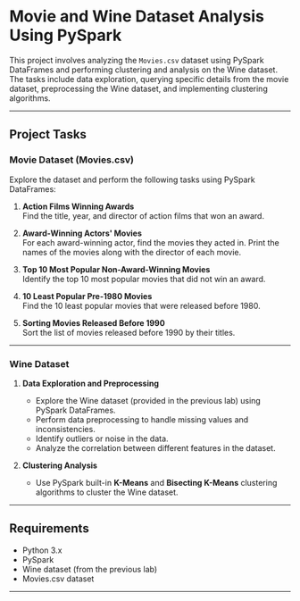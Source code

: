 # Movie and Wine Dataset Analysis Using PySpark

This project involves analyzing the `Movies.csv` dataset using PySpark DataFrames and performing clustering and analysis on the Wine dataset. The tasks include data exploration, querying specific details from the movie dataset, preprocessing the Wine dataset, and implementing clustering algorithms.

---

## Project Tasks

### **Movie Dataset (Movies.csv)**  
Explore the dataset and perform the following tasks using PySpark DataFrames:

1. **Action Films Winning Awards**  
   Find the title, year, and director of action films that won an award.

2. **Award-Winning Actors' Movies**  
   For each award-winning actor, find the movies they acted in. Print the names of the movies along with the director of each movie.

3. **Top 10 Most Popular Non-Award-Winning Movies**  
   Identify the top 10 most popular movies that did not win an award.

4. **10 Least Popular Pre-1980 Movies**  
   Find the 10 least popular movies that were released before 1980.

5. **Sorting Movies Released Before 1990**  
   Sort the list of movies released before 1990 by their titles.

---

### **Wine Dataset**
1. **Data Exploration and Preprocessing**  
   - Explore the Wine dataset (provided in the previous lab) using PySpark DataFrames.
   - Perform data preprocessing to handle missing values and inconsistencies.
   - Identify outliers or noise in the data.
   - Analyze the correlation between different features in the dataset.

2. **Clustering Analysis**  
   - Use PySpark built-in **K-Means** and **Bisecting K-Means** clustering algorithms to cluster the Wine dataset.

---

## Requirements
- Python 3.x
- PySpark
- Wine dataset (from the previous lab)
- Movies.csv dataset

---
